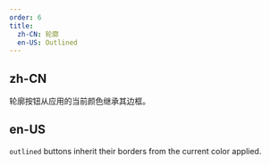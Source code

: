 ```yaml
---
order: 6
title:
  zh-CN: 轮廓
  en-US: Outlined
---
```


## zh-CN

轮廓按钮从应用的当前颜色继承其边框。

## en-US

`outlined` buttons inherit their borders from the current color applied.
